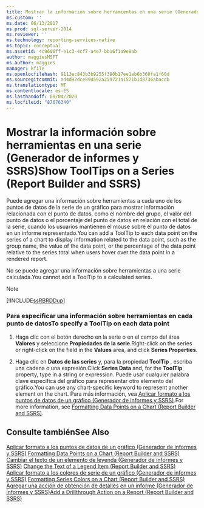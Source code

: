 ```yaml
---
title: Mostrar la información sobre herramientas en una serie (Generador de informes y SSRS) | Microsoft Docs
ms.custom: ''
ms.date: 06/13/2017
ms.prod: sql-server-2014
ms.reviewer: ''
ms.technology: reporting-services-native
ms.topic: conceptual
ms.assetid: 4c9606ff-e1c3-4cf7-a4e7-bb16f1a9e8ab
author: maggiesMSFT
ms.author: maggies
manager: kfile
ms.openlocfilehash: 9113ec843b3b9255f380b17ee1ab6b360fa1f60d
ms.sourcegitcommit: ad4d92dce894592a259721a1571b1d8736abacdb
ms.translationtype: MT
ms.contentlocale: es-ES
ms.lasthandoff: 08/04/2020
ms.locfileid: "87676340"
---
```

# <a name="show-tooltips-on-a-series-report-builder-and-ssrs"></a><span data-ttu-id="0d09e-102">Mostrar la información sobre herramientas en una serie (Generador de informes y SSRS)</span><span class="sxs-lookup"><span data-stu-id="0d09e-102">Show ToolTips on a Series (Report Builder and SSRS)</span></span>
  <span data-ttu-id="0d09e-103">Puede agregar una información sobre herramientas a cada uno de los puntos de datos de la serie de un gráfico para mostrar información relacionada con el punto de datos, como el nombre del grupo, el valor del punto de datos o el porcentaje del punto de datos en relación con el total de la serie, cuando los usuarios mantienen el mouse sobre el punto de datos en un informe representado.</span><span class="sxs-lookup"><span data-stu-id="0d09e-103">You can add a ToolTip to each data point on the series of a chart to display information related to the data point, such as the group name, the value of the data point, or the percentage of the data point relative to the series total when users hover over the data point in a rendered report.</span></span>  
  
 <span data-ttu-id="0d09e-104">No se puede agregar una información sobre herramientas a una serie calculada.</span><span class="sxs-lookup"><span data-stu-id="0d09e-104">You cannot add a ToolTip to a calculated series.</span></span>  
  
> [!NOTE]  
>  [!INCLUDE[ssRBRDDup](../../includes/ssrbrddup-md.md)]  
  
### <a name="to-specify-a-tooltip-on-each-data-point"></a><span data-ttu-id="0d09e-105">Para especificar una información sobre herramientas en cada punto de datos</span><span class="sxs-lookup"><span data-stu-id="0d09e-105">To specify a ToolTip on each data point</span></span>  
  
1.  <span data-ttu-id="0d09e-106">Haga clic con el botón derecho en la serie o en el campo del área **Valores** y seleccione **Propiedades de la serie**.</span><span class="sxs-lookup"><span data-stu-id="0d09e-106">Right-click on the series or right-click on the field in the **Values** area, and click **Series Properties**.</span></span>  
  
2.  <span data-ttu-id="0d09e-107">Haga clic en **Datos de las series** y, para la propiedad **ToolTip** , escriba una cadena o una expresión.</span><span class="sxs-lookup"><span data-stu-id="0d09e-107">Click **Series Data** and, for the **ToolTip** property, type in a string or expression.</span></span> <span data-ttu-id="0d09e-108">Puede usar cualquier palabra clave específica del gráfico para representar otro elemento del gráfico.</span><span class="sxs-lookup"><span data-stu-id="0d09e-108">You can use any chart-specific keyword to represent another element on the chart.</span></span> <span data-ttu-id="0d09e-109">Para más información, vea [Aplicar formato a los puntos de datos de un gráfico &#40;Generador de informes y SSRS&#41;](formatting-data-points-on-a-chart-report-builder-and-ssrs.md).</span><span class="sxs-lookup"><span data-stu-id="0d09e-109">For more information, see [Formatting Data Points on a Chart &#40;Report Builder and SSRS&#41;](formatting-data-points-on-a-chart-report-builder-and-ssrs.md).</span></span>  
  
## <a name="see-also"></a><span data-ttu-id="0d09e-110">Consulte también</span><span class="sxs-lookup"><span data-stu-id="0d09e-110">See Also</span></span>  
 <span data-ttu-id="0d09e-111">[Aplicar formato a los puntos de datos de un gráfico &#40;Generador de informes y SSRS&#41;](formatting-data-points-on-a-chart-report-builder-and-ssrs.md) </span><span class="sxs-lookup"><span data-stu-id="0d09e-111">[Formatting Data Points on a Chart &#40;Report Builder and SSRS&#41;](formatting-data-points-on-a-chart-report-builder-and-ssrs.md) </span></span>  
 <span data-ttu-id="0d09e-112">[Cambiar el texto de un elemento de leyenda &#40;Generador de informes y SSRS&#41;](chart-legend-change-item-text-report-builder.md) </span><span class="sxs-lookup"><span data-stu-id="0d09e-112">[Change the Text of a Legend Item &#40;Report Builder and SSRS&#41;](chart-legend-change-item-text-report-builder.md) </span></span>  
 <span data-ttu-id="0d09e-113">[Aplicar formato a los colores de serie de un gráfico &#40;Generador de informes y SSRS&#41;](formatting-series-colors-on-a-chart-report-builder-and-ssrs.md) </span><span class="sxs-lookup"><span data-stu-id="0d09e-113">[Formatting Series Colors on a Chart &#40;Report Builder and SSRS&#41;](formatting-series-colors-on-a-chart-report-builder-and-ssrs.md) </span></span>  
 [<span data-ttu-id="0d09e-114">Agregar una acción de obtención de detalles en un informe &#40;Generador de informes y SSRS&#41;</span><span class="sxs-lookup"><span data-stu-id="0d09e-114">Add a Drillthrough Action on a Report &#40;Report Builder and SSRS&#41;</span></span>](add-a-drillthrough-action-on-a-report-report-builder-and-ssrs.md)  
  
  
